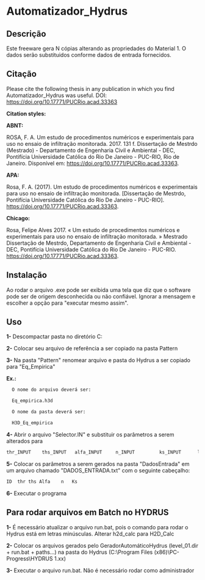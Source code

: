# Automatizador_Hydrus

## Descrição
Este freeware gera N cópias alterando as propriedades do Material 1. O dados serão substituidos conforme dados de entrada fornecidos.

## Citação
Please cite the following thesis in any publication in which you find Automatizador_Hydrus was useful.
DOI:  https://doi.org/10.17771/PUCRio.acad.33363

__Citation styles:__

__ABNT:__

ROSA, F. A. Um estudo de procedimentos numéricos e experimentais para uso no ensaio de infiltração monitorada. 2017. 131 f. Dissertação de Mestrdo (Mestrado) - Departamento de Engenharia Civil e Ambiental - DEC, Pontifícia Universidade Católica do Rio De Janeiro - PUC-RIO, Rio de Janeiro. Disponível em: https://doi.org/10.17771/PUCRio.acad.33363.


__APA:__

Rosa, F. A. (2017). Um estudo de procedimentos numéricos e experimentais para uso no ensaio de infiltração monitorada. [Dissertação de Mestrdo, Pontifícia Universidade Católica do Rio De Janeiro - PUC-RIO]. https://doi.org/10.17771/PUCRio.acad.33363. 


__Chicago:__

Rosa, Felipe Alves 2017. « Um estudo de procedimentos numéricos e experimentais para uso no ensaio de infiltração monitorada. » Mestrado Dissertação de Mestrdo, Departamento de Engenharia Civil e Ambiental - DEC, Pontifícia Universidade Católica do Rio De Janeiro - PUC-RIO. https://doi.org/10.17771/PUCRio.acad.33363.

## Instalação
Ao rodar o arquivo .exe pode ser exibida uma tela que diz que o software pode ser de origem desconhecida ou não confiável. Ignorar a mensagem e escolher a opção para "executar mesmo assim".

## Uso

__1-__ Descompactar pasta no diretório C:

__2-__ Colocar seu arquivo de referência a ser copiado na pasta Pattern

__3-__ Na pasta "Pattern" renomear arquivo e pasta do Hydrus a ser copiado para "Eq_Empirica"

__Ex.:__ 
```markdown
  O nome do arquivo deverá ser:

  Eq_empirica.h3d

  O nome da pasta deverá ser:

  H3D_Eq_empirica
```
__4-__ Abrir o arquivo "Selector.IN" e substituir os parâmetros a serem alterados para
```markdown
thr_INPUT    ths_INPUT   alfa_INPUT     n_INPUT         ks_INPUT      l_INPUT
```
__5-__ Colocar os parâmetros a serem gerados na pasta "DadosEntrada" em um arquivo chamado "DADOS_ENTRADA.txt" com o seguinte cabeçalho:
```markdown
ID	thr	ths	Alfa	n	Ks
```
__6-__ Executar o programa 


## Para rodar arquivos em Batch no HYDRUS

__1-__ É necessário atualizar o arquivo run.bat, pois o comando para rodar o Hydrus está em letras minúsculas. Alterar h2d_calc para H2D_Calc


__2-__ Colocar os arquivos gerados pelo GeradorAutomáticoHydrus (level_01.dir + run.bat + paths...) na pasta do Hydrus (C:\Program Files (x86)\PC-Progress\HYDRUS 1.xx)


__3-__ Executar o arquivo run.bat. Não é necessário rodar como administrador

